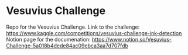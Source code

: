 # Vesuvius Challenge

Repo for the Vesuvius Challenge. Link to the challenge: https://www.kaggle.com/competitions/vesuvius-challenge-ink-detection
Notion page for the documenation: https://www.notion.so/Vesuvius-Challenge-5a018b4dede84ac09ebca3aa7d707fdb